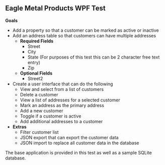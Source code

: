 ## **Eagle Metal Products WPF Test**

**Goals**

 - Add a property so that a customer can be marked as active or inactive
 - Add an address table so that customers can have multiple addresses
	 - **Required Fields**
		 - Street
		 - City
		 - State (For purposes of this test this can be 2 character free text entry)
		 - Zip
	 - **Optional Fields**
		 - Street2
- Create a user interface that can do the following
	- View and select from a list of customers
	- Delete a customer
  	- View a list of addresses for a selected customer
  	- Mark an address as the primary address
	- Add a new customer
	- Toggle if a customer is active
	- Add additional addresses to a customer
- **Extras**
	- Filter customer list
	- JSON export that can export the customer data
	- JSON import to replace all customer data in the database


The base application is provided in this test as well as a sample SQLite database.
